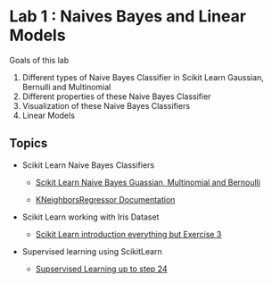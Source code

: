 # Lab 1 : Naives Bayes and Linear Models

Goals of this lab

1. Different types of Naive Bayes Classifier in Scikit Learn Gaussian, Bernulli and Multinomial
2. Different properties of these Naive Bayes Classifier
3. Visualization of these Naive Bayes Classifiers
4. Linear Models

## Topics

- Scikit Learn Naive Bayes Classifiers

  - [Scikit Learn Naive Bayes Guassian, Multinomial and Bernoulli](https://scikit-learn.org/stable/modules/naive_bayes.html#gaussian-naive-bayes)

  - [KNeighborsRegressor Documentation](http://scikit-learn.org/stable/modules/generated/sklearn.neighbors.KNeighborsRegressor.html)
- Scikit Learn working with Iris Dataset 
  - [Scikit Learn introduction everything but Exercise 3](02-supervised-learning-exercise.ipynb)
- Supervised learning using ScikitLearn
  - [Supservised Learning up to step 24](02-supervised-learning.ipynb)
